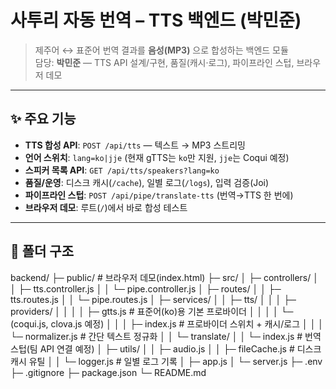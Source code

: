 # 사투리 자동 번역 – TTS 백엔드 (박민준)

> 제주어 ↔ 표준어 번역 결과를 **음성(MP3)** 으로 합성하는 백엔드 모듈  
> 담당: **박민준** — TTS API 설계/구현, 품질(캐시·로그), 파이프라인 스텁, 브라우저 데모

---

## ✨ 주요 기능
- **TTS 합성 API**: `POST /api/tts` — 텍스트 → MP3 스트리밍
- **언어 스위치**: `lang=ko|jje` (현재 gTTS는 `ko`만 지원, `jje`는 Coqui 예정)
- **스피커 목록 API**: `GET /api/tts/speakers?lang=ko`
- **품질/운영**: 디스크 캐시(`/cache`), 일별 로그(`/logs`), 입력 검증(Joi)
- **파이프라인 스텁**: `POST /api/pipe/translate-tts` (번역→TTS 한 번에)
- **브라우저 데모**: 루트(`/`)에서 바로 합성 테스트

---

## 📁 폴더 구조
backend/
├─ public/ # 브라우저 데모(index.html)
├─ src/
│ ├─ controllers/
│ │ ├─ tts.controller.js
│ │ └─ pipe.controller.js
│ ├─ routes/
│ │ ├─ tts.routes.js
│ │ └─ pipe.routes.js
│ ├─ services/
│ │ ├─ tts/
│ │ │ ├─ providers/
│ │ │ │ ├─ gtts.js # 표준어(ko)용 기본 프로바이더
│ │ │ │ └─ (coqui.js, clova.js 예정)
│ │ │ ├─ index.js # 프로바이더 스위치 + 캐시/로그
│ │ │ └─ normalizer.js # 간단 텍스트 정규화
│ │ └─ translate/
│ │ └─ index.js # 번역 스텁(팀 API 연결 예정)
│ ├─ utils/
│ │ ├─ audio.js
│ │ ├─ fileCache.js # 디스크 캐시 유틸
│ │ └─ logger.js # 일별 로그 기록
│ ├─ app.js
│ └─ server.js
├─ .env
├─ .gitignore
├─ package.json
└─ README.md